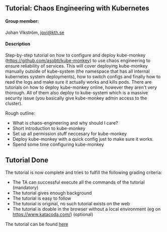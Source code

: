 ## Tutorial: Chaos Engineering with Kubernetes

#### Group member:
Johan Vikström, jovi@kth.se

#### Description
Step-by-step tutorial on how to configure and deploy kube-monkey (https://github.com/asobti/kube-monkey) to use chaos engineering to ensure reliability of services.
This will cover deploying kube-monkey manually outside of kube-system (the namespace that has all internal kubernetes system deployments), how to switch configs and finally how to read the logs and make sure it actually works and kills pods.
There are tutorials on how to deploy kube-monkey online, however they aren't very thorough. All of them also deploy to kube-system which is a massive security issue (you basically give kube-monkey admin access to the cluster).

Rough outline:
* What is chaos-engineering and why should I care?
* Short introduction to kube-monkey
* Set up all permission stuff neccesary for kube-monkey
* Deploy kube-monkey with a quick config just to make sure it works.
* Spend some time configuring kube-monkey

## Tutorial Done
The tutorial is now complete and tries to fulfill the following grading criteria:
* The TA can successful execute all the commands of the tutorial (mandatory)
* The tutorial gives enough background
* The tutorial is easy to follow
* The tutorial is original, no such tutorial exists on the web	
* The tutorial is doable in the browser without a local environment (eg on https://www.katacoda.com/) (optional)

The tutorial can be found [here](https://katacoda.com/jvikstrom/scenarios/k8s-chaos-engineering)
